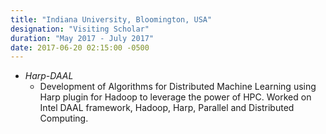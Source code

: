 ```yaml
---
title: "Indiana University, Bloomington, USA"
designation: "Visiting Scholar"
duration: "May 2017 - July 2017"
date: 2017-06-20 02:15:00 -0500
---
```


- *Harp-DAAL*
	- Development of Algorithms for Distributed Machine Learning using Harp plugin for Hadoop to leverage the power of HPC. Worked on Intel DAAL framework, Hadoop, Harp, Parallel and Distributed Computing.


